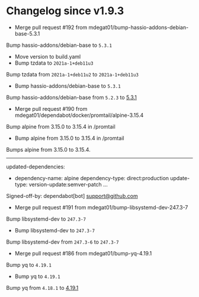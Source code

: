 # Changelog since v1.9.3
- Merge pull request #192 from mdegat01/bump-hassio-addons-debian-base-5.3.1

Bump hassio-addons/debian-base to `5.3.1` 
- Move version to build.yaml 
- Bump tzdata to `2021a-1+deb11u3`

Bump tzdata from `2021a-1+deb11u2` to `2021a-1+deb11u3` 
- Bump hassio-addons/debian-base to `5.3.1`

Bump hassio-addons/debian-base from `5.2.3` to [5.3.1](https://github.com/hassio-addons/addon-debian-base/releases/tag/v5.3.1) 
- Merge pull request #190 from mdegat01/dependabot/docker/promtail/alpine-3.15.4

Bump alpine from 3.15.0 to 3.15.4 in /promtail 
- Bump alpine from 3.15.0 to 3.15.4 in /promtail

Bumps alpine from 3.15.0 to 3.15.4.

---
updated-dependencies:
- dependency-name: alpine
  dependency-type: direct:production
  update-type: version-update:semver-patch
...

Signed-off-by: dependabot[bot] <support@github.com> 
- Merge pull request #191 from mdegat01/bump-libsystemd-dev-247.3-7

Bump libsystemd-dev to `247.3-7` 
- Bump libsystemd-dev to `247.3-7`

Bump libsystemd-dev from `247.3-6` to `247.3-7` 
- Merge pull request #186 from mdegat01/bump-yq-4.19.1

Bump yq to `4.19.1` 
- Bump yq to `4.19.1`

Bump yq from `4.18.1` to [4.19.1](https://github.com/mikefarah/yq/releases/tag/v4.19.1) 
